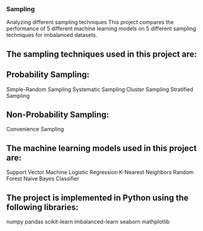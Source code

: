 ### Sampling
Analyzing different sampling techniques
This project compares the performance of 5 different machine learning models on 5 different sampling techniques for imbalanced datasets.

## The sampling techniques used in this project are:
## Probability Sampling:
Simple-Random Sampling
Systematic Sampling
Cluster Sampling
Stratified Sampling

## Non-Probability Sampling:
Convenience Sampling

## The machine learning models used in this project are:
Support Vector Machine
Logistic Regression
K-Nearest Neighbors
Random Forest
Naive Bayes Classifier

## The project is implemented in Python using the following libraries:
numpy
pandas
scikit-learn
imbalanced-learn
seaborn
mathplotlib
